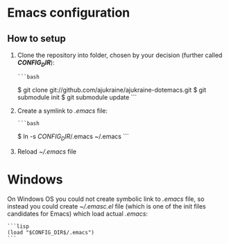 Emacs configuration
===================

## How to setup ##

1. Clone the repository into folder, chosen by your decision (further called **$CONFIG_DIR$**):

	   ```bash
	$ git clone git://github.com/ajukraine/ajukraine-dotemacs.git
	$ git submodule init
	$ git submodule update
	   ```

2. Create a symlink to *.emacs* file:

	   ```bash
	$ ln -s $CONFIG_DIR$/.emacs ~/.emacs
	   ```

3. Reload *~/.emacs* file

# Windows #

On Windows OS you could not create symbolic link to *.emacs* file, so instead you could create *~/.emasc.el* file (which is one of the init files candidates for Emacs) which load actual *.emacs*:

	```lisp
	(load "$CONFIG_DIR$/.emacs")
	```
